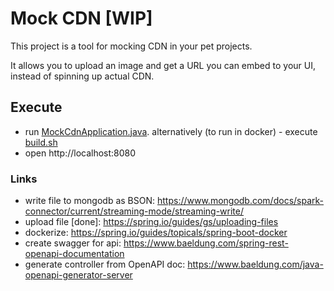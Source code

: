 # Mock CDN [WIP]

This project is a tool for mocking CDN in your pet projects.

It allows you to upload an image and get a URL you can embed
to your UI, instead of spinning up actual CDN.

## Execute

- run [MockCdnApplication.java](src%2Fmain%2Fjava%2Fcom%2Fandriidnikitin%2Ftools%2FMockCdnApplication.java).
  alternatively (to run in docker) - execute [build.sh](build.sh)
- open http://localhost:8080

### Links

- write file to mongodb as BSON: https://www.mongodb.com/docs/spark-connector/current/streaming-mode/streaming-write/
- upload file [done]: https://spring.io/guides/gs/uploading-files
- dockerize: https://spring.io/guides/topicals/spring-boot-docker
- create swagger for api: https://www.baeldung.com/spring-rest-openapi-documentation
- generate controller from OpenAPI doc: https://www.baeldung.com/java-openapi-generator-server
